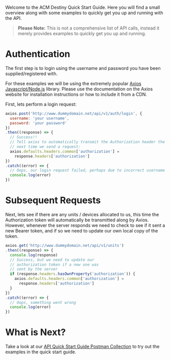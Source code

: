 Welcome to the ACM Destiny Quick Start Guide. Here you will find a small overview along with some examples to quickly get you up and running with the API.

> **Please Note:** This is not a comprehensive list of API calls, instead it merely provides examples to quickly get you up and running.

# Authentication
The first step is to login using the username and password you have been supplied/registered with.

For these examples we will be using the extremely popular [Axios Javascript/Node.js](https://axios-http.com/) library. Please use the documentation on the Axios website for installation instructions or how to include it from a CDN.

First, lets perform a login request:

```javascript
axios.post('http://www.dummydomain.net/api/v1/auth/login', {
  username: 'your username',
  password: 'your password'
})
.then((response) => {
  // Success!!
  // Tell axios to automatically transmit the Authorization header the
  // next time we send a request:
  axios.defaults.headers.common['authorization'] = 
    response.headers['authorization']
})
.catch((error) => {
  // Oops, our login request failed, perhaps due to incorrect username or password?
  console.log(error)
})
```

# Subsequent Requests

Next, lets see if there are any units / devices allocated to us, this time the Authorization token will automatically be transmitted along by Axios. However, whenever the server responds we need to check to see if it sent a new Bearer token, and if so we need to update our own local copy of the token.

```javascript
axios.get('http://www.dummydomain.net/api/v1/units')
.then((response) => {
  console.log(response)
  // Success, but we need to update our 
  // authorization token if a new one was
  // sent by the server
  if (response.headers.hasOwnProperty('authorization')) {
    axios.defaults.headers.common['authorization'] = 
      response.headers['authorization']
  }
})
.catch((error) => {
  // Oops, something went wrong
  console.log(error)
})
```

# What is Next?

Take a look at our [API Quick Start Guide Postman Collection](Destiny%20API%20Quick%20Start%20Guide.postman_collection.zip) 
to try out the examples in the quick start guide.
